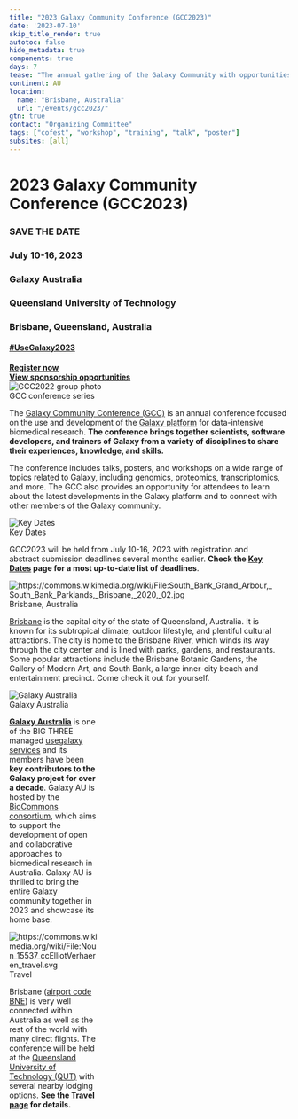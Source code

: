 ```yaml
---
title: "2023 Galaxy Community Conference (GCC2023)"
date: '2023-07-10'
skip_title_render: true
autotoc: false
hide_metadata: true
components: true
days: 7
tease: "The annual gathering of the Galaxy Community with opportunities to hear latest developments, get training, and meet everyone involved."
continent: AU
location:
  name: "Brisbane, Australia"
  url: "/events/gcc2023/"
gtn: true
contact: "Organizing Committee"
tags: ["cofest", "workshop", "training", "talk", "poster"]
subsites: [all]
---
```


<slot name="/events/gcc2023/header" />

<div class="text-center my-5">

# **2023 Galaxy Community Conference (GCC2023)**

### SAVE THE DATE
### July 10-16, 2023
### Galaxy Australia
### Queensland University of Technology
### Brisbane, Queensland, Australia

#### [#UseGalaxy2023](https://twitter.com/hashtag/UseGalaxy2023)

<a target="_blank" href="https://gcc-2023.eventbrite.com.au/" type="button" class="btn btn-primary">
    <strong>Register now</strong>
</a>
<br>
<a target="_blank" href="/events/gcc2023/sponsors/" type="button" class="btn btn-primary">
    <strong>View sponsorship opportunities</strong>
</a>

</div>

<div class="card-deck lead">

  <!-- About GCC2023 -->
  <div class="card" style="min-width: 30%; max-width: 40rem;">
    <img src="/images/events/gcc2023/gcc2022-group.png" class="card-img-top" alt="GCC2022 group photo" />
    <div class="card-header">GCC conference series</div>

The [Galaxy Community Conference (GCC)](/gcc) is an annual conference focused on
the use and development of the [Galaxy platform](https://galaxyproject.org/) for
data-intensive biomedical research. **The conference brings together scientists,
software developers, and trainers of Galaxy from a variety of disciplines to share their
experiences, knowledge, and skills.**

The conference includes talks, posters, and workshops on a wide range of topics
related to Galaxy, including genomics, proteomics, transcriptomics, and more.
The GCC also provides an opportunity for attendees to learn about the latest
developments in the Galaxy platform and to connect with other members of the
Galaxy community.

  </div>

  <!-- Schedule & Key Dates -->
  <div class="card" style="min-width: 30%; max-width: 30rem;">
    <img src="/images/events/gcc2023/key-dates.png" class="card-img-top" alt="Key Dates" />
    <div class="card-header">Key Dates</div>

GCC2023 will be held from July 10-16, 2023 with registration and abstract
submission deadlines several months earlier. **Check the [Key
Dates](/events/gcc2023/key-dates/) page for a most up-to-date list of deadlines**.

  </div>

<!-- Brisbane -->
  <div class="card" style="min-width: 30%; max-width: 30rem;">
    <img src="/images/events/gcc2023/brisbane.png" class="card-img-top" alt="https://commons.wikimedia.org/wiki/File:South_Bank_Grand_Arbour,_South_Bank_Parklands,_Brisbane,_2020,_02.jpg" />
    <div class="card-header">Brisbane, Australia</div>

[Brisbane](https://www.australia.com/en-us/places/brisbane-and-surrounds/guide-to-brisbane.html)
is the capital city of the state of Queensland, Australia. It is known for its
subtropical climate, outdoor lifestyle, and plentiful cultural attractions. The city is
home to the Brisbane River, which winds its way through the city center and is
lined with parks, gardens, and restaurants. Some popular attractions include the
Brisbane Botanic Gardens, the Gallery of Modern Art, and South Bank, a large
inner-city beach and entertainment precinct. Come check it out for yourself.

  </div>

  <!-- Galaxy Australia -->
  <div class="card" style="min-width: 30%; max-width: 32.2%;">
    <img src="/images/events/gcc2023/galaxy-au.png" class="card-img-top" alt="Galaxy Australia" />
    <div class="card-header">Galaxy Australia</div>

**[Galaxy Australia](https://www.biocommons.org.au/galaxy-australia)** is one of
the BIG THREE managed [usegalaxy services](https://galaxyproject.org/usegalaxy/)
and its members have been **key contributors to the Galaxy project for over a
decade**. Galaxy AU is hosted by the [BioCommons
consortium](https://www.biocommons.org.au/), which aims to support the
development of open and collaborative approaches to biomedical research in
Australia. Galaxy AU is thrilled to bring the entire Galaxy community together
in 2023 and showcase its home base.

  </div>

  <!-- Travel -->
  <div class="card" style="min-width: 30%; max-width: 32.2%">
    <img src="/images/events/gcc2023/transit.png" class="card-img-top" alt="https://commons.wikimedia.org/wiki/File:Noun_15537_ccElliotVerhaeren_travel.svg" />
    <div class="card-header">Travel</div>

Brisbane ([airport code BNE](https://www.bne.com.au/)) is very well connected
within Australia as well as the rest of the world with many direct flights. The
conference will be held at the [Queensland University of Technology
(QUT)](https://www.qut.edu.au/) with several nearby lodging options. **See the
[Travel page](/events/gcc2023/travel/) for details.**

  </div>

</div>

